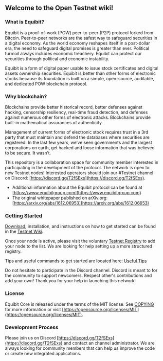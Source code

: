 ## Welcome to the Open Testnet wiki!

### What is Equibit?

Equibit is a proof-of-work (POW) peer-to-peer (P2P) protocol forked from Bitcoin. Peer-to-peer networks are the safest way to safeguard securities in a digital economy. As the world economy reshapes itself in a post-dollar era, the need to safeguard digital promises is greater than ever. Political turmoil always includes economic treachery. Equibit can protect our securities through political and economic instability.

Equibit is a form of digital paper usable to issue stock certificates and digital assets ownership securities. Equibit is better than other forms of electronic stocks because its foundation is built on a simple, open-source, auditable, and dedicated POW blockchain protocol.

### Why blockchain?

Blockchains provide better historical record, better defenses against hacking, censorship resiliency, real-time fraud detection, and defenses against numerous other forms of electronic attacks. Blockchains provide built-in mathematical assurances of authenticity.  

Management of current forms of electronic stock requires trust in a 3rd party that must maintain and defend the databases where securities are registered. In the last few years, we’ve seen governments and the largest corporations on earth, get hacked and loose information that was believed to be secure. It wasn’t.

This repository is a collaboration space for community member interested in participating in the development of the protocol. The network is open to new Testnet nodes! Interested operators should join our #Testnet channel on Discord: [https://discord.gg/T2fSExs](https://discord.gg/T2fSExs).

* Additional information about the Equibit protocol can be found at [https://www.equibitgroup.com](https://www.equibitgroup.com)
* The original whitepaper published on arXiv.org: [https://arxiv.org/abs/1612.06953](https://arxiv.org/abs/1612.06953)

### [Getting Started](https://github.com/Equibit/Open-Testnet/wiki) 

[Download](https://github.com/Equibit/Open-Testnet/wiki/EQB-Node), installation, and instructions on how to get started can be found in the [Testnet Wiki](https://github.com/Equibit/Open-Testnet/wiki).

Once your node is active, please visit the voluntary [Testnet Registry](https://github.com/Equibit/Open-Testnet/wiki/Testnet-Registry) to add your node to the list. We are looking for help setting up a more structured registry.

Tips and useful commands to get started are located here: [Useful Tips](https://github.com/Equibit/Open-Testnet/wiki/Useful-Tips)

Do not hesitate to participate in the Discord channel. Discord is meant to for the community to support newcomers. Respect other's contributions and add your own! Thank you for your help in launching this network!

### License
Equibit Core is released under the terms of the MIT license. See [COPYING](https://github.com/Equibit/Open-Testnet/blob/master/COPYING) for more information or visit [https://opensource.org/licenses/MIT](https://opensource.org/licenses/MIT).

### Development Process

Please join us on Discord [https://discord.gg/T2fSExs](https://discord.gg/T2fSExs) and contact an channel administrator. We are always looking for community members that can help us improve the code or create new integrated applications. 

